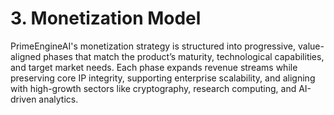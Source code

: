 # 3. Monetization Model

PrimeEngineAI's monetization strategy is structured into progressive, value-aligned phases that match the product’s maturity, technological capabilities, and target market needs. Each phase expands revenue streams while preserving core IP integrity, supporting enterprise scalability, and aligning with high-growth sectors like cryptography, research computing, and AI-driven analytics.

